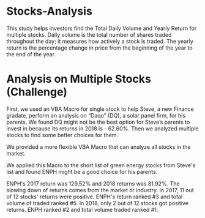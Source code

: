 # Stocks-Analysis

This study helps investors find the Total Daily Volume and Yearly Return for multiple stocks. Daily volume is the total number of shares traded throughout the day; it measures how actively a stock is traded. The yearly return is the percentage change in price from the beginning of the year to the end of the year. 

# Analysis on Multiple Stocks (Challenge)

First, we used an VBA Macro for single stock to help Steve, a new Finance gradate, perform an analysis on “Daqo” (DQ), a solar panel firm, for his parents. We found DQ might not be the best option for Steve’s parents to invest in because its returns in 2018 is - 62.60%. Then we analyzed multiple stocks to find some better choices for them. 

We provided a more flexible VBA Macro that can analyze all stocks in the market. 

We applied this Macro to the short list of green energy stocks from Steve's list and found ENPH might be a good choice for his parents. 

ENPH's 2017 return was 129.52% and 2018 returns was 81.92%. The slowing down of returns comes from the market or industry. In 2017, 11 out of 12 stocks' returns were positive. ENPH's return ranked #3 and total volume of traded ranked #5. In 2018, only 2 out of 12 stocks got positive returns. ENPH ranked #2 and total volume traded ranked #1.
